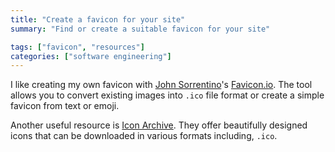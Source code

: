 ```yaml
---
title: "Create a favicon for your site"
summary: "Find or create a suitable favicon for your site"

tags: ["favicon", "resources"]
categories: ["software engineering"]
---
```


I like creating my own favicon with [John Sorrentino](https://twitter.com/johnsorrentino)'s [Favicon.io](https://favicon.io/). The tool allows you to convert existing images into `.ico` file format or create a simple favicon from text or emoji.

Another useful resource is [Icon Archive](https://www.iconarchive.com/). They offer beautifully designed icons that can be downloaded in various formats including, `.ico`.
